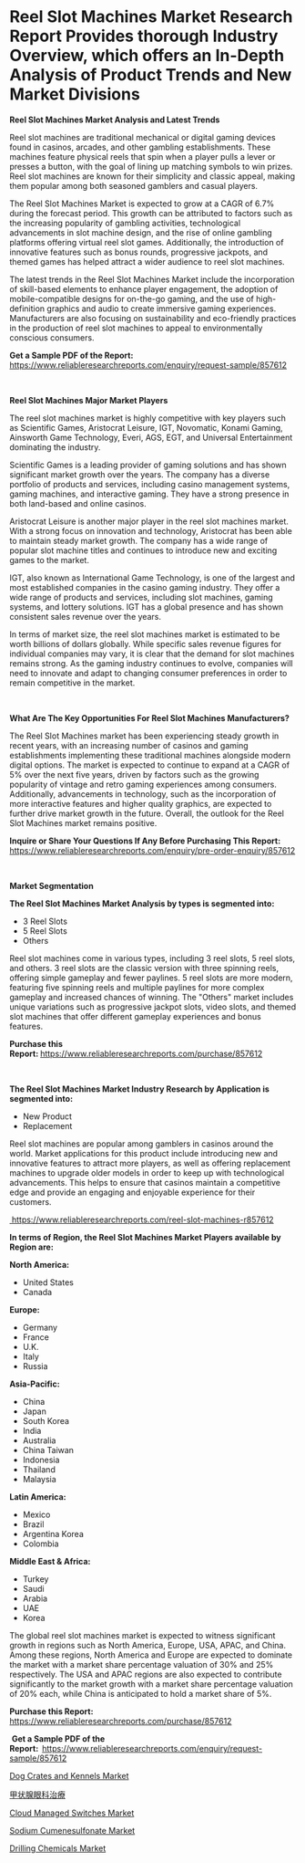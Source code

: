 <p><h1>Reel Slot Machines Market Research Report Provides thorough Industry Overview, which offers an In-Depth Analysis of Product Trends and New Market Divisions</h1></p><p><strong>Reel Slot Machines Market Analysis and Latest Trends</strong></p>
<p><p>Reel slot machines are traditional mechanical or digital gaming devices found in casinos, arcades, and other gambling establishments. These machines feature physical reels that spin when a player pulls a lever or presses a button, with the goal of lining up matching symbols to win prizes. Reel slot machines are known for their simplicity and classic appeal, making them popular among both seasoned gamblers and casual players.</p><p>The Reel Slot Machines Market is expected to grow at a CAGR of 6.7% during the forecast period. This growth can be attributed to factors such as the increasing popularity of gambling activities, technological advancements in slot machine design, and the rise of online gambling platforms offering virtual reel slot games. Additionally, the introduction of innovative features such as bonus rounds, progressive jackpots, and themed games has helped attract a wider audience to reel slot machines.</p><p>The latest trends in the Reel Slot Machines Market include the incorporation of skill-based elements to enhance player engagement, the adoption of mobile-compatible designs for on-the-go gaming, and the use of high-definition graphics and audio to create immersive gaming experiences. Manufacturers are also focusing on sustainability and eco-friendly practices in the production of reel slot machines to appeal to environmentally conscious consumers.</p></p>
<p><strong>Get a Sample PDF of the Report:&nbsp;</strong> <a href="https://www.reliableresearchreports.com/enquiry/request-sample/857612">https://www.reliableresearchreports.com/enquiry/request-sample/857612</a></p>
<p>&nbsp;</p>
<p><strong>Reel Slot Machines Major Market Players</strong></p>
<p><p>The reel slot machines market is highly competitive with key players such as Scientific Games, Aristocrat Leisure, IGT, Novomatic, Konami Gaming, Ainsworth Game Technology, Everi, AGS, EGT, and Universal Entertainment dominating the industry.</p><p>Scientific Games is a leading provider of gaming solutions and has shown significant market growth over the years. The company has a diverse portfolio of products and services, including casino management systems, gaming machines, and interactive gaming. They have a strong presence in both land-based and online casinos.</p><p>Aristocrat Leisure is another major player in the reel slot machines market. With a strong focus on innovation and technology, Aristocrat has been able to maintain steady market growth. The company has a wide range of popular slot machine titles and continues to introduce new and exciting games to the market.</p><p>IGT, also known as International Game Technology, is one of the largest and most established companies in the casino gaming industry. They offer a wide range of products and services, including slot machines, gaming systems, and lottery solutions. IGT has a global presence and has shown consistent sales revenue over the years.</p><p>In terms of market size, the reel slot machines market is estimated to be worth billions of dollars globally. While specific sales revenue figures for individual companies may vary, it is clear that the demand for slot machines remains strong. As the gaming industry continues to evolve, companies will need to innovate and adapt to changing consumer preferences in order to remain competitive in the market.</p></p>
<p>&nbsp;</p>
<p><strong>What Are The Key Opportunities For Reel Slot Machines Manufacturers?</strong></p>
<p><p>The Reel Slot Machines market has been experiencing steady growth in recent years, with an increasing number of casinos and gaming establishments implementing these traditional machines alongside modern digital options. The market is expected to continue to expand at a CAGR of 5% over the next five years, driven by factors such as the growing popularity of vintage and retro gaming experiences among consumers. Additionally, advancements in technology, such as the incorporation of more interactive features and higher quality graphics, are expected to further drive market growth in the future. Overall, the outlook for the Reel Slot Machines market remains positive.</p></p>
<p><strong>Inquire or Share Your Questions If Any Before Purchasing This Report:</strong> <a href="https://www.reliableresearchreports.com/enquiry/pre-order-enquiry/857612">https://www.reliableresearchreports.com/enquiry/pre-order-enquiry/857612</a></p>
<p>&nbsp;</p>
<p><strong>Market Segmentation</strong></p>
<p><strong>The Reel Slot Machines Market Analysis by types is segmented into:</strong></p>
<p><ul><li>3 Reel Slots</li><li>5 Reel Slots</li><li>Others</li></ul></p>
<p><p>Reel slot machines come in various types, including 3 reel slots, 5 reel slots, and others. 3 reel slots are the classic version with three spinning reels, offering simple gameplay and fewer paylines. 5 reel slots are more modern, featuring five spinning reels and multiple paylines for more complex gameplay and increased chances of winning. The "Others" market includes unique variations such as progressive jackpot slots, video slots, and themed slot machines that offer different gameplay experiences and bonus features.</p></p>
<p><strong>Purchase this Report:&nbsp;</strong><a href="https://www.reliableresearchreports.com/purchase/857612">https://www.reliableresearchreports.com/purchase/857612</a></p>
<p>&nbsp;</p>
<p><strong>The Reel Slot Machines Market Industry Research by Application is segmented into:</strong></p>
<p><ul><li>New Product</li><li>Replacement</li></ul></p>
<p><p>Reel slot machines are popular among gamblers in casinos around the world. Market applications for this product include introducing new and innovative features to attract more players, as well as offering replacement machines to upgrade older models in order to keep up with technological advancements. This helps to ensure that casinos maintain a competitive edge and provide an engaging and enjoyable experience for their customers.</p></p>
<p><a href="https://www.reliableresearchreports.com/reel-slot-machines-r857612">&nbsp;https://www.reliableresearchreports.com/reel-slot-machines-r857612</a></p>
<p><strong>In terms of Region, the Reel Slot Machines Market Players available by Region are:</strong></p>
<p>
    <p> <strong> North America: </strong>
        <ul>
            <li>United States</li>
            <li>Canada</li>
        </ul>
        </p> 
    <p> <strong> Europe: </strong>
        <ul>
            <li>Germany</li>
            <li>France</li>
            <li>U.K.</li>
            <li>Italy</li>
            <li>Russia</li>
        </ul>
        </p> 
    <p> <strong> Asia-Pacific: </strong>
        <ul>
            <li>China</li>
            <li>Japan</li>
            <li>South Korea</li>
            <li>India</li>
            <li>Australia</li>
            <li>China Taiwan</li>
            <li>Indonesia</li>
            <li>Thailand</li>
            <li>Malaysia</li>
        </ul>
        </p> 
    <p> <strong> Latin America: </strong>
        <ul>
            <li>Mexico</li>
            <li>Brazil</li>
            <li>Argentina Korea</li>
            <li>Colombia</li>
        </ul>
        </p> 
    <p> <strong> Middle East & Africa: </strong>
        <ul>
            <li>Turkey</li>
            <li>Saudi</li>
            <li>Arabia</li>
            <li>UAE</li>
            <li>Korea</li>
        </ul>
    </p>
    </p>
<p><p>The global reel slot machines market is expected to witness significant growth in regions such as North America, Europe, USA, APAC, and China. Among these regions, North America and Europe are expected to dominate the market with a market share percentage valuation of 30% and 25% respectively. The USA and APAC regions are also expected to contribute significantly to the market growth with a market share percentage valuation of 20% each, while China is anticipated to hold a market share of 5%.</p></p>
<p><strong>Purchase this Report: </strong><a href="https://www.reliableresearchreports.com/purchase/857612">https://www.reliableresearchreports.com/purchase/857612</a></p>
<p>&nbsp;<strong>Get a Sample PDF of the Report:&nbsp;&nbsp;</strong><a href="https://www.reliableresearchreports.com/enquiry/request-sample/857612">https://www.reliableresearchreports.com/enquiry/request-sample/857612</a></p>
<p><strong></strong></p>
<p><p><a href="https://github.com/Angelnienowdseej3e45z3p8c/Market-Research-Report-List-2/blob/main/dog-crates-and-kennels-market.md">Dog Crates and Kennels Market</a></p><p><a href="https://github.com/vlcostes/Market-Research-Report-List-1/blob/main/178647929365.md">甲状腺眼科治療</a></p><p><a href="https://github.com/brentleyjimmiealvaradoz4l1rea/Market-Research-Report-List-2/blob/main/cloud-managed-switches-market.md">Cloud Managed Switches Market</a></p><p><a href="https://issuu.com/reportprime-2/docs/sodium-cumenesulfonate-market-size-2030.pptx">Sodium Cumenesulfonate Market</a></p><p><a href="https://issuu.com/reportprime-2/docs/drilling-chemicals-market-size-2030.pptx">Drilling Chemicals Market</a></p></p>